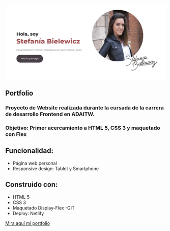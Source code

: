 ![Imagén ilustrativa de presentación del portfolio](readmeimagen.png)

## Portfolio

### Proyecto de Website realizada durante la cursada de la carrera de desarrollo Frontend en ADAITW. 
### Objetivo: Primer acercamiento a HTML 5, CSS 3 y maquetado con Flex 

## Funcionalidad:

- Página web personal
- Responsive design: Tablet y Smartphone

## Construido con:
- HTML 5
- CSS 3
- Maquetado Display-Flex
-GIT
- Deploy: Netlify

[Mira aquí mi portfolio](https://portfoliostefibile.netlify.app/)


